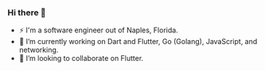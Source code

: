 ### Hi there 👋

- ⚡  I'm a software engineer out of Naples, Florida.
- 🔭 I’m currently working on Dart and Flutter, Go (Golang), JavaScript, and networking.
- 👯 I’m looking to collaborate on Flutter.
  
<!--
**franklin83diaz/franklin83diaz** is a ✨ _special_ ✨ repository because its `README.md` (this file) appears on your GitHub profile.

Here are some ideas to get you started:

- 🔭 I’m currently working on ...
- 🌱 I’m currently learning ...
- 👯 I’m looking to collaborate on ...
- 🤔 I’m looking for help with ...
- 💬 Ask me about ...
- 📫 How to reach me: ...
- 😄 Pronouns: ...
- ⚡ Fun fact: ...
-->
